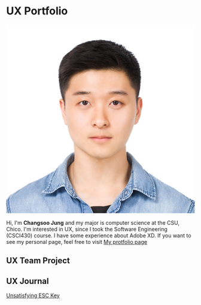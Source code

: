 # UX Portfolio
![alt text](assets/changsoo.jpg "Changsoo Jung")

Hi, I'm **Changsoo Jung** and my major is computer science at the CSU, Chico.
I'm interested in UX, since I took the Software Engineering (CSCI430) course. I have some experience about Adobe XD.
If you want to see my personal page, feel free to visit [My protfolio page](https://changsoojung-66e4e.firebaseapp.com/)
## UX Team Project


## UX Journal

[Unsatisfying ESC Key](journal-01/)

